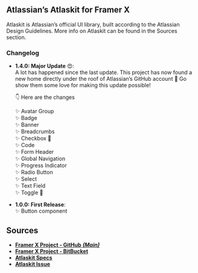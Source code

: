 ## Atlassian’s Atlaskit for Framer X

Atlaskit is Atlassian’s official UI library, built according to the Atlassian Design Guidelines. More info on Atlaskit can be found in the Sources section.

### Changelog

-   **1.4.0: Major Update** 😍:  
    A lot has happened since the last update. This project has now found a new home directly under the roof of Atlassian’s GitHub account 🥰 Go show them some love for making this update possible!

    👇 Here are the changes

    ✨ Avatar Group  
    ✨ Badge  
    ✨ Banner  
    ✨ Breadcrumbs  
    ✨ Checkbox 🚧  
    ✨ Code  
    ✨ Form Header  
    ✨ Global Navigation  
    ✨ Progress Indicator  
    ✨ Radio Button  
    ✨ Select  
    ✨ Text Field  
    ✨ Toggle 🚧

- **1.0.0: First Release**:  
    ✨ Button component

## Sources

-   [**Framer X Project - GitHub** **_(Main)_**](https://github.com/lucasritter/atlaskit-framerx/)
-   [**Framer X Project - BitBucket**](https://bitbucket.org/lucasritter/atlaskit-framerx/)
-   [**Atlaskit Specs**](https://atlaskit.atlassian.com)
-   [**Atlaskit Issue**](https://bitbucket.org/atlassian/atlaskit-mk-2/issues/156/framer-x-kit)

